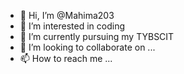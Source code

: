 - 👋 Hi, I’m @Mahima203
- 👀 I’m interested in coding
- 🌱 I’m currently pursuing my TYBSCIT
- 💞️ I’m looking to collaborate on ...
- 📫 How to reach me ...

<!---
Mahima203/Mahima203 is a ✨ special ✨ repository because its `README.md` (this file) appears on your GitHub profile.
You can click the Preview link to take a look at your changes.
--->
